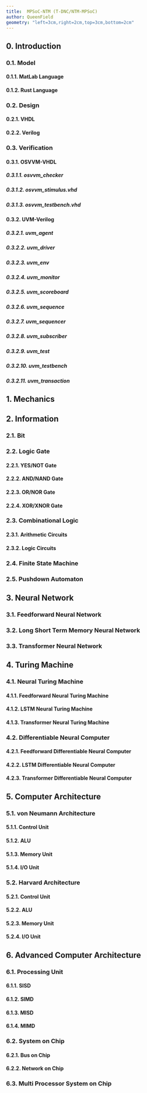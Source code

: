 ```yaml
---
title:  MPSoC-NTM (T-DNC/NTM-MPSoC)
author: QueenField
geometry: "left=3cm,right=2cm,top=3cm,bottom=2cm"
---
```

## 0. Introduction

### 0.1. Model

#### 0.1.1. MatLab Language

#### 0.1.2. Rust Language

### 0.2. Design

#### 0.2.1. VHDL

#### 0.2.2. Verilog

### 0.3. Verification

#### 0.3.1. OSVVM-VHDL

##### 0.3.1.1. osvvm_checker
##### 0.3.1.2. osvvm_stimulus.vhd
##### 0.3.1.3. osvvm_testbench.vhd

#### 0.3.2. UVM-Verilog

##### 0.3.2.1. uvm_agent
##### 0.3.2.2. uvm_driver
##### 0.3.2.3. uvm_env
##### 0.3.2.4. uvm_monitor
##### 0.3.2.5. uvm_scoreboard
##### 0.3.2.6. uvm_sequence
##### 0.3.2.7. uvm_sequencer
##### 0.3.2.8. uvm_subscriber
##### 0.3.2.9. uvm_test
##### 0.3.2.10. uvm_testbench
##### 0.3.2.11. uvm_transaction

## 1. Mechanics

## 2. Information

### 2.1. Bit

### 2.2. Logic Gate

#### 2.2.1. YES/NOT Gate

#### 2.2.2. AND/NAND Gate

#### 2.2.3. OR/NOR Gate

#### 2.2.4. XOR/XNOR Gate

### 2.3. Combinational Logic

#### 2.3.1. Arithmetic Circuits

#### 2.3.2. Logic Circuits

### 2.4. Finite State Machine

### 2.5. Pushdown Automaton

## 3. Neural Network

### 3.1. Feedforward Neural Network

### 3.2. Long Short Term Memory Neural Network

### 3.3. Transformer Neural Network

## 4. Turing Machine

### 4.1. Neural Turing Machine

#### 4.1.1. Feedforward Neural Turing Machine

#### 4.1.2. LSTM Neural Turing Machine

#### 4.1.3. Transformer Neural Turing Machine

### 4.2. Differentiable Neural Computer

#### 4.2.1. Feedforward Differentiable Neural Computer

#### 4.2.2. LSTM Differentiable Neural Computer

#### 4.2.3. Transformer Differentiable Neural Computer

## 5. Computer Architecture

### 5.1. von Neumann Architecture

#### 5.1.1. Control Unit

#### 5.1.2. ALU

#### 5.1.3. Memory Unit

#### 5.1.4. I/O Unit

### 5.2. Harvard Architecture

#### 5.2.1. Control Unit

#### 5.2.2. ALU

#### 5.2.3. Memory Unit

#### 5.2.4. I/O Unit

## 6. Advanced Computer Architecture

### 6.1. Processing Unit

#### 6.1.1. SISD

#### 6.1.2. SIMD

#### 6.1.3. MISD

#### 6.1.4. MIMD

### 6.2. System on Chip

#### 6.2.1. Bus on Chip

#### 6.2.2. Network on Chip

### 6.3. Multi Processor System on Chip
